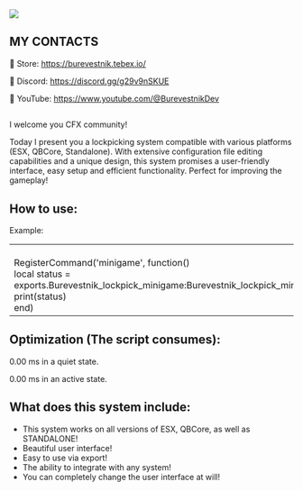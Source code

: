 <div><img src='https://forum.cfx.re/uploads/default/original/4X/9/1/0/910217f9219153d871ad5105d54ab25f4d806299.jpeg'/> 

## MY CONTACTS

:shopping_cart: Store: https://burevestnik.tebex.io/

:mega: Discord: https://discord.gg/g29v9nSKUE

:movie_camera: YouTube: https://www.youtube.com/@BurevestnikDev

##

I welcome you CFX community!

Today I present you a lockpicking system compatible with various platforms (ESX, QBCore, Standalone). With extensive configuration file editing capabilities and a unique design, this system promises a user-friendly interface, easy setup and efficient functionality. Perfect for improving the gameplay!

## How to use:

Example:

<table><tr><td>
<br>RegisterCommand('minigame', function()
    <br>local status = exports.Burevestnik_lockpick_minigame:Burevestnik_lockpick_minigame_start()
    <br>print(status)
<br>end)
</td></tr></table>

## Optimization (The script consumes):

0.00 ms in a quiet state.

0.00 ms in an active state.

## What does this system include:

* This system works on all versions of ESX, QBCore, as well as STANDALONE!
* Beautiful user interface!
* Easy to use via export!
* The ability to integrate with any system!
* You can completely change the user interface at will!
